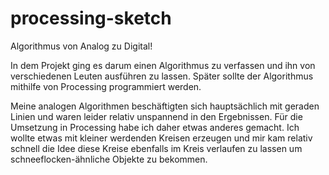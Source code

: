 processing-sketch
=================
Algorithmus von Analog zu Digital!
 
In dem Projekt ging es darum einen Algorithmus zu verfassen und ihn von verschiedenen Leuten ausführen zu lassen. Später sollte der Algorithmus mithilfe von Processing programmiert werden.
 
 Meine analogen Algorithmen beschäftigten sich hauptsächlich mit geraden Linien und waren leider relativ unspannend in den Ergebnissen. Für die Umsetzung in Processing habe ich daher etwas anderes gemacht. Ich wollte etwas mit kleiner werdenden Kreisen erzeugen und mir kam relativ schnell die Idee diese Kreise ebenfalls im Kreis verlaufen zu lassen um schneeflocken-ähnliche Objekte zu bekommen.
 
